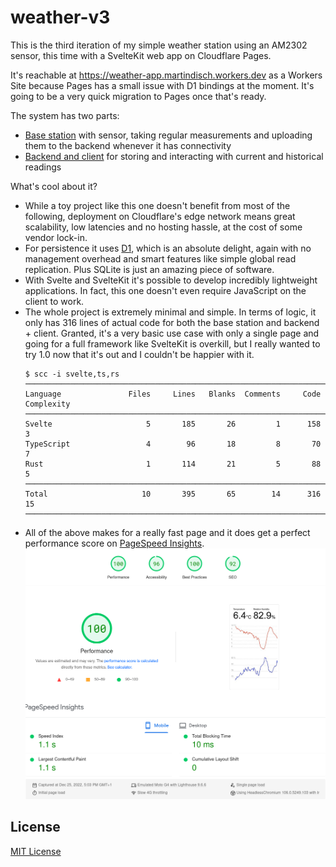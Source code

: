 # weather-v3

This is the third iteration of my simple weather station using an AM2302
sensor, this time with a SvelteKit web app on Cloudflare Pages.

It's reachable at https://weather-app.martindisch.workers.dev as a Workers Site
because Pages has a small issue with D1 bindings at the moment. It's going to
be a very quick migration to Pages once that's ready.

The system has two parts:

- [Base station](weather-station/README.md) with sensor, taking regular
  measurements and uploading them to the backend whenever it has connectivity
- [Backend and client](weather-app/README.md) for storing and interacting with
  current and historical readings

What's cool about it?

- While a toy project like this one doesn't benefit from most of the following,
  deployment on Cloudflare's edge network means great scalability, low
  latencies and no hosting hassle, at the cost of some vendor lock-in.
- For persistence it uses [D1](https://developers.cloudflare.com/d1), which is
  an absolute delight, again with no management overhead and smart features
  like simple global read replication. Plus SQLite is just an amazing piece of
  software.
- With Svelte and SvelteKit it's possible to develop incredibly lightweight
  applications. In fact, this one doesn't even require JavaScript on the client
  to work.
- The whole project is extremely minimal and simple. In terms of logic, it only
  has 316 lines of actual code for both the base station and backend + client.
  Granted, it's a very basic use case with only a single page and going for a
  full framework like SvelteKit is overkill, but I really wanted to try 1.0 now
  that it's out and I couldn't be happier with it.
  ```console
  $ scc -i svelte,ts,rs
  ─────────────────────────────────────────────────────────────────────────────
  Language               Files     Lines   Blanks  Comments     Code Complexity
  ─────────────────────────────────────────────────────────────────────────────
  Svelte                     5       185       26         1      158          3
  TypeScript                 4        96       18         8       70          7
  Rust                       1       114       21         5       88          5
  ─────────────────────────────────────────────────────────────────────────────
  Total                     10       395       65        14      316         15
  ─────────────────────────────────────────────────────────────────────────────
  ```
- All of the above makes for a really fast page and it does get a perfect
  performance score on [PageSpeed Insights](https://pagespeed.web.dev).
  ![PageSpeed Insights result](pagespeed.png)

## License

[MIT License](LICENSE)
